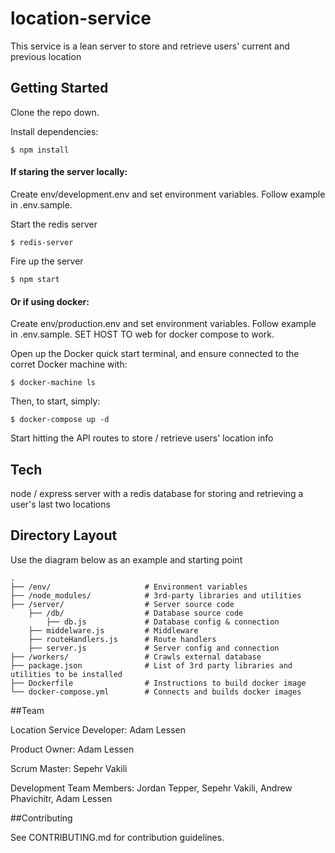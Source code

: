 # location-service

This service is a lean server to store and retrieve users' current and previous location 

## Getting Started 
Clone the repo down. 

Install dependencies:

`$ npm install`

#### If staring the server locally:

Create env/development.env and set environment variables. Follow example in .env.sample.

Start the redis server

`$ redis-server`

Fire up the server

`$ npm start`

#### Or if using docker:

Create env/production.env and set environment variables. Follow example in .env.sample. SET HOST TO web for docker compose to work.

Open up the Docker quick start terminal, and ensure connected to the corret Docker machine with:

`$ docker-machine ls`

Then, to start, simply:

`$ docker-compose up -d`

Start hitting the API routes to store / retrieve users' location info

## Tech
node / express server with a redis database for storing and retrieving a user's last two locations

## Directory Layout

Use the diagram below as an example and starting point 

```
.
├── /env/                     # Environment variables
├── /node_modules/            # 3rd-party libraries and utilities
├── /server/                  # Server source code
    ├── /db/                  # Database source code
        ├── db.js             # Database config & connection
    ├── middelware.js         # Middleware
    ├── routeHandlers.js      # Route handlers
    ├── server.js             # Server config and connection
├── /workers/                 # Crawls external database
├── package.json              # List of 3rd party libraries and utilities to be installed
├── Dockerfile                # Instructions to build docker image
└── docker-compose.yml        # Connects and builds docker images
```


##Team

Location Service Developer: Adam Lessen

Product Owner: Adam Lessen

Scrum Master: Sepehr Vakili

Development Team Members: Jordan Tepper, Sepehr Vakili, Andrew Phavichitr, Adam Lessen

##Contributing

See CONTRIBUTING.md for contribution guidelines.
